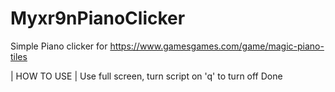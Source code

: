 # Myxr9nPianoClicker

Simple Piano clicker for 
https://www.gamesgames.com/game/magic-piano-tiles

| HOW TO USE |
Use full screen, turn script on
'q' to turn off
Done
